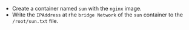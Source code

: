- Create a container named `sun` with the `nginx` image.
- Write the `IPAddress` at rhe `bridge Network` of the `sun` container to the `/root/sun.txt` file.